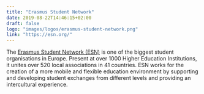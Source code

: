 ```yaml
---
title: "Erasmus Student Network"
date: 2019-08-22T14:46:15+02:00
draft: false
logo: "images/logos/erasmus-student-network.png"
link: "https://esn.org/"
---
```


The [Erasmus Student Network (ESN)](https://esn.org/) is one of the biggest student organisations in Europe.
Present at over 1000 Higher Education Institutions, it unites over 520 local associations in 41 countries.
ESN works for the creation of a more mobile and flexible education environment by supporting and developing student exchanges from different levels and providing an intercultural experience.
